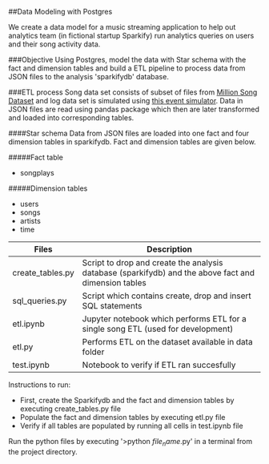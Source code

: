 ##Data Modeling with Postgres 

We create a data model for a music streaming application to help out analytics team (in fictional startup Sparkify) run analytics queries on users and their song activity data. 

###Objective
Using Postgres, model the data with Star schema with the fact and dimension tables and build a ETL pipeline to process data from JSON files to the analysis 'sparkifydb' database. 

###ETL process
Song data set consists of subset of files from [Million Song Dataset](http://millionsongdataset.com/) and log data set is simulated using [this event simulator](https://github.com/Interana/eventsim).
Data in JSON files are read using pandas package which then are later transformed and loaded into corresponding tables.

####Star schema
Data from JSON files are loaded into one fact and four dimension tables in sparkifydb. Fact and dimension tables are given below. 

#####Fact table
- songplays

#####Dimension tables
- users
- songs
- artists
- time

| Files | Description |
|-------|-------------|
|create_tables.py| Script to drop and create the analysis database (sparkifydb) and the above fact and dimension tables|
|sql_queries.py| Script which contains create, drop and insert SQL statements|
|etl.ipynb| Jupyter notebook  which performs ETL for a single song ETL (used for development) |
|etl.py| Performs ETL on the dataset available in data folder |
|test.ipynb| Notebook to verify if ETL ran succesfully |

Instructions to run:

- First, create the Sparkifydb and the fact and dimension tables by executing create_tables.py file 
- Populate the fact and dimension tables by executing etl.py file 
- Verify if all tables are populated by running all cells in test.ipynb file

Run the python files by executing '>python $file_name$.py' in a terminal from the project directory. 
